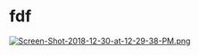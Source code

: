 # fdf

[![Screen-Shot-2018-12-30-at-12-29-38-PM.png](https://i.postimg.cc/YSkMqf0V/Screen-Shot-2018-12-30-at-12-29-38-PM.png)](https://postimg.cc/QF6Rf7pk)
